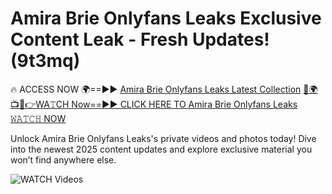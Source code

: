 # Amira Brie Onlyfans Leaks Exclusive Content Leak - Fresh Updates! (9t3mq)

🔥 ACCESS NOW 🌍==►► <a href="https://tinyurl.com/3fjeunct" rel="nofollow">Amira Brie Onlyfans Leaks Latest Collection</a></h3>
[🔴🌍📺📱👉WA𝚃CH Now==►► CLICK HERE TO Amira Brie Onlyfans Leaks 𝚆𝙰𝚃𝙲𝙷 NOW](https://tinyurl.com/3fjeunct)

Unlock Amira Brie Onlyfans Leaks's private videos and photos today! Dive into the newest 2025 content updates and explore exclusive material you won’t find anywhere else.


<a href="https://tinyurl.com/3fjeunct" rel="nofollow" data-target="animated-image.originalLink"><img src="https://camo.githubusercontent.com/8a4f000d20f83aca3bf7ec5f350d767afa0574a8a352519fd8cfa583a6f93a33/68747470733a2f2f692e696d6775722e636f6d2f644a486b345a712e676966" alt="WATCH Videos" data-canonical-src="https://i.imgur.com/dJHk4Zq.gif" style="max-width: 100%; display: inline-block;" data-target="animated-image.originalImage"></a>
